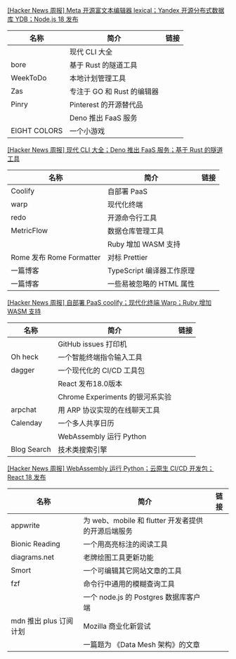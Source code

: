 [[Hacker News 周报] Meta 开源富文本编辑器 lexical；Yandex 开源分布式数据库 YDB；Node.js 18 发布](https://www.bilibili.com/video/BV16B4y127vi)
            <table>            <theader>
                <th>名称</th>
                <th>简介</th>
                <th>链接</th>
            </theader>            <tbody>                <tr>
                    <td></td>
                    <td>现代 CLI 大全</td>
                    <td></td>
                </tr>                <tr>
                    <td>bore</td>
                    <td>基于 Rust 的隧道工具</td>
                    <td></td>
                </tr>                <tr>
                    <td>WeekToDo</td>
                    <td>本地计划管理工具</td>
                    <td></td>
                </tr>                <tr>
                    <td>Zas</td>
                    <td>专注于 GO 和 Rust 的编辑器</td>
                    <td></td>
                </tr>                <tr>
                    <td>Pinry</td>
                    <td>Pinterest 的开源替代品</td>
                    <td></td>
                </tr>                <tr>
                    <td></td>
                    <td>Deno 推出 FaaS 服务</td>
                    <td></td>
                </tr>                <tr>
                    <td>EIGHT COLORS</td>
                    <td>一个小游戏</td>
                    <td></td>
                </tr>            </tbody>            </table>
[[Hacker News 周报] 现代 CLI 大全；Deno 推出 FaaS 服务；基于 Rust 的隧道工具](https://www.bilibili.com/video/BV1yi4y1U7Ms)
            <table>            <theader>
                <th>名称</th>
                <th>简介</th>
                <th>链接</th>
            </theader>            <tbody>                <tr>
                    <td>Coolify</td>
                    <td>自部署 PaaS</td>
                    <td></td>
                </tr>                <tr>
                    <td>warp</td>
                    <td>现代化终端</td>
                    <td></td>
                </tr>                <tr>
                    <td>redo</td>
                    <td>开源命令行工具</td>
                    <td></td>
                </tr>                <tr>
                    <td>MetricFlow</td>
                    <td>数据仓库管理工具</td>
                    <td></td>
                </tr>                <tr>
                    <td></td>
                    <td>Ruby 增加 WASM 支持</td>
                    <td></td>
                </tr>                <tr>
                    <td>Rome 发布 Rome Formatter</td>
                    <td>对标 Prettier</td>
                    <td></td>
                </tr>                <tr>
                    <td>一篇博客</td>
                    <td>TypeScript 编译器工作原理</td>
                    <td></td>
                </tr>                <tr>
                    <td>一篇博客</td>
                    <td>一些易被忽略的 HTML 属性</td>
                    <td></td>
                </tr>            </tbody>            </table>
[[Hacker News 周报] 自部署 PaaS coolify；现代化终端 Warp；Ruby 增加 WASM 支持](https://www.bilibili.com/video/BV12i4y1D78x)
            <table>            <theader>
                <th>名称</th>
                <th>简介</th>
                <th>链接</th>
            </theader>            <tbody>                <tr>
                    <td></td>
                    <td>GitHub issues 打印机</td>
                    <td></td>
                </tr>                <tr>
                    <td>Oh heck</td>
                    <td>一个智能终端指令输入工具</td>
                    <td></td>
                </tr>                <tr>
                    <td>dagger</td>
                    <td>一个现代化的 CI/CD 工具包</td>
                    <td></td>
                </tr>                <tr>
                    <td></td>
                    <td>React 发布18.0版本</td>
                    <td></td>
                </tr>                <tr>
                    <td></td>
                    <td>Chrome Experiments 的银河系实验</td>
                    <td></td>
                </tr>                <tr>
                    <td>arpchat</td>
                    <td>用 ARP 协议实现的在线聊天工具</td>
                    <td></td>
                </tr>                <tr>
                    <td>Calenday</td>
                    <td>一个多人共享日历</td>
                    <td></td>
                </tr>                <tr>
                    <td></td>
                    <td>WebAssembly 运行 Python</td>
                    <td></td>
                </tr>                <tr>
                    <td>Blog Search</td>
                    <td>技术类搜索引擎</td>
                    <td></td>
                </tr>            </tbody>            </table>
[[Hacker News 周报] WebAssembly 运行 Python；云原生 CI/CD 开发包；React 18 发布](https://www.bilibili.com/video/BV1aF41137oA)
            <table>            <theader>
                <th>名称</th>
                <th>简介</th>
                <th>链接</th>
            </theader>            <tbody>                <tr>
                    <td>appwrite</td>
                    <td>为 web、mobile 和 flutter 开发者提供的开源后端服务</td>
                    <td></td>
                </tr>                <tr>
                    <td>Bionic Reading</td>
                    <td>一个用高亮标注的阅读工具</td>
                    <td></td>
                </tr>                <tr>
                    <td>diagrams.net</td>
                    <td>老牌绘图工具更新功能</td>
                    <td></td>
                </tr>                <tr>
                    <td>Smort</td>
                    <td>一个可编辑其它网站文章的工具</td>
                    <td></td>
                </tr>                <tr>
                    <td>fzf</td>
                    <td>命令行中通用的模糊查询工具</td>
                    <td></td>
                </tr>                <tr>
                    <td></td>
                    <td>一个 node.js 的 Postgres 数据库客户端</td>
                    <td></td>
                </tr>                <tr>
                    <td>mdn 推出 plus 订阅计划</td>
                    <td>Mozilla 商业化新尝试</td>
                    <td></td>
                </tr>                <tr>
                    <td></td>
                    <td>一篇题为 《Data Mesh 架构》的文章</td>
                    <td></td>
                </tr>            </tbody>            </table>